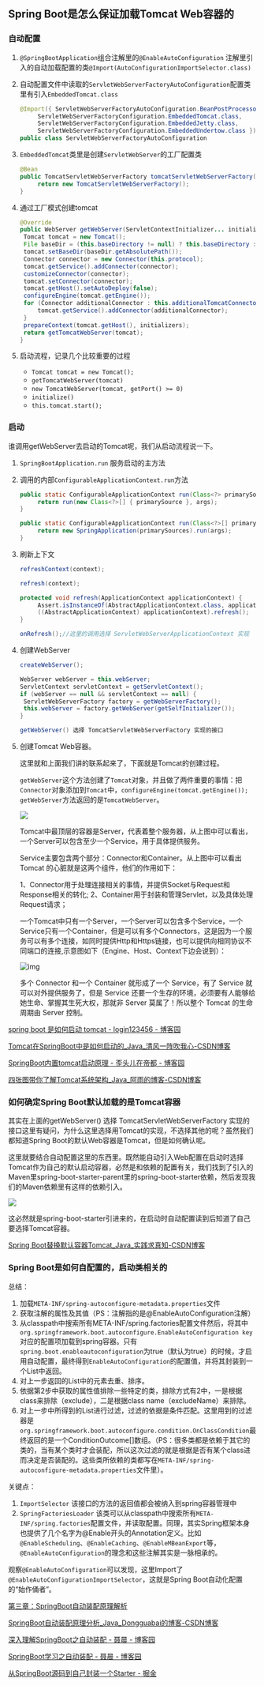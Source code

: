 ## Spring Boot是怎么保证加载Tomcat Web容器的

### 自动配置

1. `@SpringBootApplication`组合注解里的`@EnableAutoConfiguration` 注解里引入的自动加载配置的类`@Import(AutoConfigurationImportSelector.class)`

2. 自动配置文件中读取的`ServletWebServerFactoryAutoConfiguration`配置类里有引入`EmbeddedTomcat.class`

   ```java
   @Import({ ServletWebServerFactoryAutoConfiguration.BeanPostProcessorsRegistrar.class,
   		ServletWebServerFactoryConfiguration.EmbeddedTomcat.class,
   		ServletWebServerFactoryConfiguration.EmbeddedJetty.class,
   		ServletWebServerFactoryConfiguration.EmbeddedUndertow.class })
   public class ServletWebServerFactoryAutoConfiguration
   ```

3. `EmbeddedTomcat`类里是创建`ServletWebServer`的工厂配置类

   ```java
   @Bean
   public TomcatServletWebServerFactory tomcatServletWebServerFactory() {
   		return new TomcatServletWebServerFactory();
   }
   ```

4. 通过工厂模式创建tomcat

   ```java
   @Override
   public WebServer getWebServer(ServletContextInitializer... initializers) {
   	Tomcat tomcat = new Tomcat();
   	File baseDir = (this.baseDirectory != null) ? this.baseDirectory : createTempDir("tomcat");
   	tomcat.setBaseDir(baseDir.getAbsolutePath());
   	Connector connector = new Connector(this.protocol);
   	tomcat.getService().addConnector(connector);
   	customizeConnector(connector);
   	tomcat.setConnector(connector);
   	tomcat.getHost().setAutoDeploy(false);
   	configureEngine(tomcat.getEngine());
   	for (Connector additionalConnector : this.additionalTomcatConnectors) {
   		tomcat.getService().addConnector(additionalConnector);
   	}
   	prepareContext(tomcat.getHost(), initializers);
   	return getTomcatWebServer(tomcat);
   }
   ```

5. 启动流程，记录几个比较重要的过程

   - `Tomcat tomcat = new Tomcat();`
   - `getTomcatWebServer(tomcat)`
   - `new TomcatWebServer(tomcat, getPort() >= 0)`
   - `initialize()`
   - `this.tomcat.start();`



### 启动

谁调用getWebServer去启动的Tomcat呢，我们从启动流程说一下。

1. `SpringBootApplication.run`  服务启动的主方法

2. 调用的内部`ConfigurableApplicationContext.run`方法

   ```java
   public static ConfigurableApplicationContext run(Class<?> primarySource, String... args){
   		return run(new Class<?>[] { primarySource }, args);
   }
   
   public static ConfigurableApplicationContext run(Class<?>[] primarySources, String[] args) {
   		return new SpringApplication(primarySources).run(args);
   }
   ```

3. 刷新上下文

   ```java
   refreshContext(context);
   
   refresh(context);
   
   protected void refresh(ApplicationContext applicationContext) {
   		Assert.isInstanceOf(AbstractApplicationContext.class, applicationContext);
   		((AbstractApplicationContext) applicationContext).refresh();
   }
   
   onRefresh();//这里的调用选择 ServletWebServerApplicationContext 实现
   ```

4. 创建WebServer

   ```java
   createWebServer();
   
   WebServer webServer = this.webServer;
   ServletContext servletContext = getServletContext();
   if (webServer == null && servletContext == null) {
   	ServletWebServerFactory factory = getWebServerFactory();
   	this.webServer = factory.getWebServer(getSelfInitializer());
   }
   
   getWebServer() 选择 TomcatServletWebServerFactory 实现的接口
   ```

5. 创建Tomcat Web容器。

   这里就和上面我们讲的联系起来了，下面就是Tomcat的创建过程。

   `getWebServer`这个方法创建了`Tomcat`对象，并且做了两件重要的事情：把`Connector`对象添加到`Tomcat`中，`configureEngine(tomcat.getEngine());`   `getWebServer`方法返回的是`TomcatWebServer`。

   ![](https://image-hosting-lan.oss-cn-beijing.aliyuncs.com/tomcat.png)

   Tomcat中最顶层的容器是Server，代表着整个服务器，从上图中可以看出，一个Server可以包含至少一个Service，用于具体提供服务。

   Service主要包含两个部分：Connector和Container。从上图中可以看出 Tomcat 的心脏就是这两个组件，他们的作用如下：

   1、Connector用于处理连接相关的事情，并提供Socket与Request和Response相关的转化; 2、Container用于封装和管理Servlet，以及具体处理Request请求；

   一个Tomcat中只有一个Server，一个Server可以包含多个Service，一个Service只有一个Container，但是可以有多个Connectors，这是因为一个服务可以有多个连接，如同时提供Http和Https链接，也可以提供向相同协议不同端口的连接,示意图如下（Engine、Host、Context下边会说到）：

   ![img](https://img-blog.csdn.net/20180109095032618?watermark/2/text/aHR0cDovL2Jsb2cuY3Nkbi5uZXQvcXFfMzgyNDU1Mzc=/font/5a6L5L2T/fontsize/400/fill/I0JBQkFCMA==/dissolve/70/gravity/Center)

   

   多个 Connector 和一个 Container 就形成了一个 Service，有了 Service 就可以对外提供服务了，但是 Service 还要一个生存的环境，必须要有人能够给她生命、掌握其生死大权，那就非 Server 莫属了！所以整个 Tomcat 的生命周期由 Server 控制。

   

[spring boot 是如何启动 tomcat \- login123456 \- 博客园](https://www.cnblogs.com/baizhuang/p/11387913.html)

[Tomcat在SpringBoot中是如何启动的\_Java\_清风一阵吹我心\-CSDN博客](https://blog.csdn.net/qq_32101993/article/details/99700910)

[SpringBoot内置tomcat启动原理 \- 歪头儿在帝都 \- 博客园](https://www.cnblogs.com/sword-successful/p/11383723.html)

[四张图带你了解Tomcat系统架构\_Java\_阿雨的博客\-CSDN博客](https://blog.csdn.net/qq_38245537/article/details/79009448)

### 如何确定Spring Boot默认加载的是Tomcat容器

其实在上面的getWebServer() 选择 TomcatServletWebServerFactory 实现的接口这里有疑问，为什么这里选择用Tomcat的实现，不选择其他的呢？虽然我们都知道Spring Boot的默认Web容器是Tomcat，但是如何确认呢。

这里就要结合自动配置这里的东西里。既然能自动引入Web配置在启动时选择Tomcat作为自己的默认启动容器，必然是和依赖的配置有关，我们找到了引入的Maven里spring-boot-starter-parent里的spring-boot-starter依赖，然后发现我们的Maven依赖里有这样的依赖引入。

![](https://image-hosting-lan.oss-cn-beijing.aliyuncs.com/20200329183435.png)

这必然就是spring-boot-starter引进来的，在启动时自动配置读到后知道了自己要选择Tomcat容器。

[Spring Boot替换默认容器Tomcat\_Java\_实践求真知\-CSDN博客](https://blog.csdn.net/chengqiuming/article/details/82081349)

### Spring Boot是如何自配置的，启动类相关的

总结：

1. 加载`META-INF/spring-autoconfigure-metadata.properties`文件
2. 获取注解的属性及其值（PS：注解指的是@EnableAutoConfiguration注解）
3. 从classpath中搜索所有META-INF/spring.factories配置文件然后，将其中`org.springframework.boot.autoconfigure.EnableAutoConfiguration key`对应的配置项加载到spring容器。只有`spring.boot.enableautoconfiguration`为true（默认为true）的时候，才启用自动配置，最终得到`EnableAutoConfiguration`的配置值，并将其封装到一个List中返回。
4. 对上一步返回的List中的元素去重、排序。
5. 依据第2步中获取的属性值排除一些特定的类，排除方式有2中，一是根据class来排除（exclude），二是根据class name（excludeName）来排除。
6. 对上一步中所得到的List进行过滤，过滤的依据是条件匹配。这里用到的过滤器是`org.springframework.boot.autoconfigure.condition.OnClassCondition`最终返回的是一个ConditionOutcome[]数组。（PS：很多类都是依赖于其它的类的，当有某个类时才会装配，所以这次过滤的就是根据是否有某个class进而决定是否装配的。这些类所依赖的类都写在`META-INF/spring-autoconfigure-metadata.properties`文件里）。

关键点：

1. `ImportSelector` 该接口的方法的返回值都会被纳入到spring容器管理中
2. `SpringFactoriesLoader` 该类可以从classpath中搜索所有`META-INF/spring.factories`配置文件，并读取配置。同理，其实Spring框架本身也提供了几个名字为@Enable开头的Annotation定义。比如`@EnableScheduling`、`@EnableCaching`、`@EnableMBeanExport`等，`@EnableAutoConfiguration`的理念和这些注解其实是一脉相承的。

观察`@EnableAutoConfiguration`可以发现，这里Import了`@EnableAutoConfigurationImportSelector`，这就是Spring Boot自动化配置的“始作俑者”。

[第三章：SpringBoot自动装配原理解析](https://baijiahao.baidu.com/s?id=1630390576760652183&wfr=spider&for=pc)

[SpringBoot自动装配原理分析\_Java\_Dongguabai的博客\-CSDN博客](https://blog.csdn.net/Dongguabai/article/details/80865599)

[深入理解SpringBoot之自动装配 \- 聂晨 \- 博客园](https://www.cnblogs.com/niechen/p/9027804.html?utm_source=tuicool&utm_medium=referral)

[SpringBoot学习之自动装配 \- 聂晨 \- 博客园](https://www.cnblogs.com/niechen/p/8306376.html)

[从SpringBoot源码到自己封装一个Starter \- 掘金](https://juejin.im/post/5e74971b518825492c05279e)

